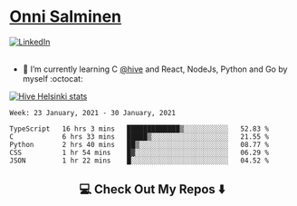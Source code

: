 <h1> <a href="https://osalmine.github.io/cv/">Onni Salminen</a></h1>
<a href="https://www.linkedin.com/in/onni-salminen/" target="_blank"><img src="https://img.shields.io/badge/LinkedIn-%230077B5.svg?&style=flat-square&logo=linkedin&logoColor=white" alt="LinkedIn"></a>
<br />
<br />

- 🌱 I’m currently learning C <a href="https://www.hive.fi/en/">@hive</a> and React, NodeJs, Python and Go by myself :octocat:

[![Hive Helsinki stats](https://badge42.herokuapp.com/api/stats/osalmine?privacyEmail=true&cursus=42)](https://github.com/JaeSeoKim/badge42)

<!--START_SECTION:waka-->
```text
Week: 23 January, 2021 - 30 January, 2021

TypeScript   16 hrs 3 mins   █████████████▒░░░░░░░░░░░   52.83 % 
C            6 hrs 33 mins   █████▒░░░░░░░░░░░░░░░░░░░   21.55 % 
Python       2 hrs 40 mins   ██▒░░░░░░░░░░░░░░░░░░░░░░   08.77 % 
CSS          1 hr 54 mins    █▓░░░░░░░░░░░░░░░░░░░░░░░   06.29 % 
JSON         1 hr 22 mins    █░░░░░░░░░░░░░░░░░░░░░░░░   04.52 % 
```
<!--END_SECTION:waka-->


<h2  align="center">💻 Check Out My Repos ⬇️ </h2>
